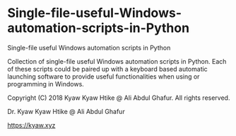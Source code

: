 # Single-file-useful-Windows-automation-scripts-in-Python
Single-file useful Windows automation scripts in Python

Collection of single-file useful Windows automation scripts in Python. Each of these scripts could be paired up with a keyboard based automatic launching software to provide useful functionalities when using or programming in Windows.

Copyright (C) 2018 Kyaw Kyaw Htike @ Ali Abdul Ghafur. All rights reserved.

Dr. Kyaw Kyaw Htike @ Ali Abdul Ghafur

https://kyaw.xyz
